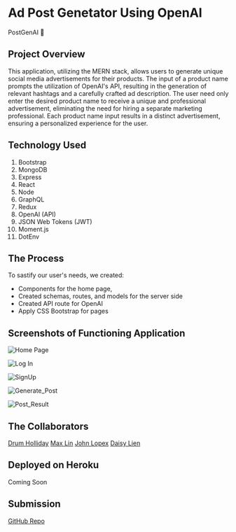 # Ad Post Genetator Using OpenAI 
PostGenAI 🤖

## Project Overview
This application, utilizing the MERN stack, allows users to generate unique social media advertisements for their products. The input of a product name prompts the utilization of OpenAI's API, resulting in the generation of relevant hashtags and a carefully crafted ad description. The user need only enter the desired product name to receive a unique and professional advertisement, eliminating the need for hiring a separate marketing professional. Each product name input results in a distinct advertisement, ensuring a personalized experience for the user.

## Technology Used
1.  Bootstrap
2.  MongoDB
3.  Express
4.  React
5.  Node
6.  GraphQL
7.  Redux
8.  OpenAI (API)
9.  JSON Web Tokens (JWT)
10. Moment.js
11. DotEnv
   
## The Process
To sastify our user's needs, we created: 
- Components for the home page, 
- Created schemas, routes, and models for the server side
- Created API route for OpenAI
- Apply CSS Bootstrap for pages

## Screenshots of Functioning Application
![Home Page](https://user-images.githubusercontent.com/107374333/211463768-8cdd3dc3-304f-4f65-9f94-516b2e0996f4.png)

![Log In](https://user-images.githubusercontent.com/107374333/211463869-f0de8bfe-236a-44ad-8e44-186226783ed7.png)

![SignUp](https://user-images.githubusercontent.com/107374333/211464061-9388d594-e75f-40d2-99ad-89a2dbf08679.png)

![Generate_Post](https://user-images.githubusercontent.com/107374333/211464193-e22f7c63-4d26-4a90-ab35-72017271466b.png)

![Post_Result](https://user-images.githubusercontent.com/107374333/211464254-58e295f9-f50a-4979-b4c1-cc464556a63c.png)


## The Collaborators
[Drum Holliday](https://github.com/CoderCoding00)
[Max Lin](https://github.com/max-lin95)
[John Lopex](https://github.com/Think-Again-Coder)
[Daisy Lien](https://github.com/quynhlien2002)

## Deployed on Heroku
Coming Soon

## Submission
[GitHub Repo](https://github.com/CoderCoding00/custom_ads_ai)
















